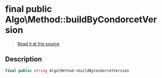 # final public Algo\Method::buildByCondorcetVersion

> [Read it at the source](https://github.com/julien-boudry/Condorcet/blob/master/src/Algo/Method.php#L23)

## Description    

```php
final public string Algo\Method->buildByCondorcetVersion 
```


